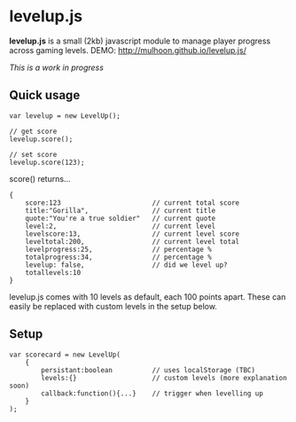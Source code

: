 # levelup.js

**levelup.js** is a small (2kb) javascript module to manage player progress across gaming levels. DEMO: http://mulhoon.github.io/levelup.js/

*This is a work in progress*

## Quick usage
```
var levelup = new LevelUp();

// get score
levelup.score();

// set score
levelup.score(123);
```
score() returns...
```
{
	score:123						// current total score
	title:"Gorilla",				// current title
	quote:"You're a true soldier"	// current quote
	level:2,						// current level
	levelscore:13,					// current level score
	leveltotal:200,					// current level total
	levelprogress:25, 				// percentage %
	totalprogress:34, 				// percentage %
	levelup: false,					// did we level up?
	totallevels:10
}
```
levelup.js comes with 10 levels as default, each 100 points apart. These can easily be replaced with custom levels in the setup below.

## Setup

```
var scorecard = new LevelUp(
	{
		persistant:boolean			// uses localStorage (TBC)
		levels:{}					// custom levels (more explanation soon)
		callback:function(){...}	// trigger when levelling up
	}
);

```